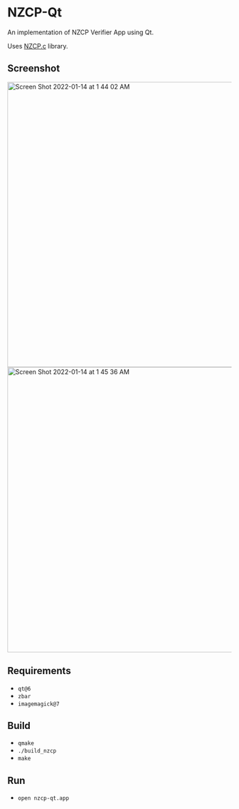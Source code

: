 # NZCP-Qt

An implementation of NZCP Verifier App using Qt.

Uses [NZCP.c](https://github.com/noway/nzcp-c) library.

## Screenshot
<img width="639" alt="Screen Shot 2022-01-14 at 1 44 02 AM" src="https://user-images.githubusercontent.com/2031472/149332622-e6690407-8e7b-47f6-b88b-15d79d0f36c0.png">

<img width="639" alt="Screen Shot 2022-01-14 at 1 45 36 AM" src="https://user-images.githubusercontent.com/2031472/149332717-cd9b94c3-b0a7-48f6-b065-0070fb633359.png">

## Requirements
- `qt@6`
- `zbar`
- `imagemagick@7`

## Build
- `qmake`
- `./build_nzcp`
- `make`

## Run
- `open nzcp-qt.app`
